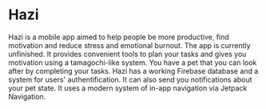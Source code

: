 # Hazi
Hazi is a mobile app aimed to help people be more productive, find motivation and reduce stress and emotional burnout. The app is currently unfinished.
It provides convenient tools to plan your tasks and gives you motivation using a tamagochi-like system. You have a pet that you can look after by completing your tasks.
Hazi has a working Firebase database and a system for users' authentification. It can also send you notifications about your pet state.
It uses a modern system of in-app navigation via Jetpack Navigation.
